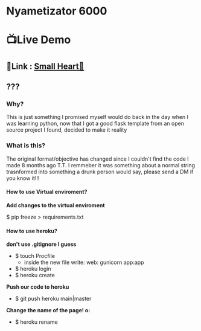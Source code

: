 # Nyametizator 6000

# 📺Live Demo
## 🔗Link : [Small Heart💖](https://small-heart-demo.herokuapp.com/)


## ???

### Why?
This is just something I promised myself would do back in the day when I was learning python, now that I got a good flask template from an open source project I found, decided to make it reality

### What is this?

The original format/objective has changed since I couldn't find the code I made 8 months ago T.T.
I remmeber it was something about a normal string trasnformed into something a drunk person would say, please send a DM if you know it!!!

#### How to use Virtual enviroment?

**Add changes to the virtual enviroment**

$ pip freeze > requirements.txt

#### How to use heroku?

**don't use .gitignore I guess**

- $ touch Procfile
  - inside the new file write: web: gunicorn app:app
- $ heroku login 
- $ heroku create

**Push our code to heroku**
- $ git push heroku main|master

**Change the name of the page! o:**
- $ heroku rename